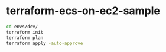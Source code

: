 # terraform-ecs-on-ec2-sample

```sh
cd envs/dev/
terraform init
terraform plan
terraform apply -auto-approve
```
